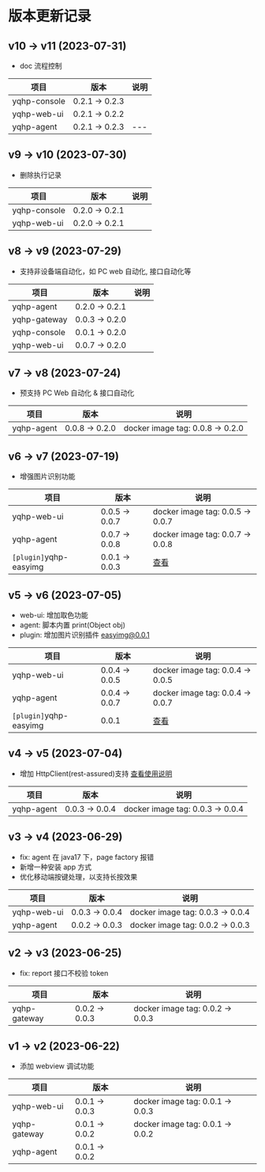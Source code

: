 # 版本更新记录

## v10 -> v11 (2023-07-31)

- doc 流程控制

| 项目         | 版本           | 说明 |
| ------------ | -------------- | ---- |
| yqhp-console | 0.2.1 -> 0.2.3 |      |
| yqhp-web-ui  | 0.2.1 -> 0.2.2 |      |
| yqhp-agent   | 0.2.1 -> 0.2.3 | ---  |

## v9 -> v10 (2023-07-30)

- 删除执行记录

| 项目         | 版本           | 说明 |
| ------------ | -------------- | ---- |
| yqhp-console | 0.2.0 -> 0.2.1 |      |
| yqhp-web-ui  | 0.2.0 -> 0.2.1 |      |

## v8 -> v9 (2023-07-29)

- 支持非设备端自动化，如 PC web 自动化, 接口自动化等

| 项目         | 版本           | 说明 |
| ------------ | -------------- | ---- |
| yqhp-agent   | 0.2.0 -> 0.2.1 |      |
| yqhp-gateway | 0.0.3 -> 0.2.0 |      |
| yqhp-console | 0.0.1 -> 0.2.0 |      |
| yqhp-web-ui  | 0.0.7 -> 0.2.0 |      |

## v7 -> v8 (2023-07-24)

- 预支持 PC Web 自动化 & 接口自动化

| 项目       | 版本           | 说明                             |
| ---------- | -------------- | -------------------------------- |
| yqhp-agent | 0.0.8 -> 0.2.0 | docker image tag: 0.0.8 -> 0.2.0 |

## v6 -> v7 (2023-07-19)

- 增强图片识别功能

| 项目                   | 版本           | 说明                             |
| ---------------------- | -------------- | -------------------------------- |
| yqhp-web-ui            | 0.0.5 -> 0.0.7 | docker image tag: 0.0.5 -> 0.0.7 |
| yqhp-agent             | 0.0.7 -> 0.0.8 | docker image tag: 0.0.7 -> 0.0.8 |
| `[plugin]`yqhp-easyimg | 0.0.1 -> 0.0.3 | [查看](/guide/plugins#插件列表)  |

## v5 -> v6 (2023-07-05)

- web-ui: 增加取色功能
- agent: 脚本内置 print(Object obj)
- plugin: 增加图片识别插件 easyimg@0.0.1

| 项目                   | 版本           | 说明                             |
| ---------------------- | -------------- | -------------------------------- |
| yqhp-web-ui            | 0.0.4 -> 0.0.5 | docker image tag: 0.0.4 -> 0.0.5 |
| yqhp-agent             | 0.0.4 -> 0.0.7 | docker image tag: 0.0.4 -> 0.0.7 |
| `[plugin]`yqhp-easyimg | 0.0.1          | [查看](/guide/plugins)           |

## v4 -> v5 (2023-07-04)

- 增加 HttpClient(rest-assured)支持 [查看使用说明](/guide/rest-assured)

| 项目       | 版本           | 说明                             |
| ---------- | -------------- | -------------------------------- |
| yqhp-agent | 0.0.3 -> 0.0.4 | docker image tag: 0.0.3 -> 0.0.4 |

## v3 -> v4 (2023-06-29)

- fix: agent 在 java17 下，page factory 报错
- 新增一种安装 app 方式
- 优化移动端按键处理，以支持长按效果

| 项目        | 版本           | 说明                             |
| ----------- | -------------- | -------------------------------- |
| yqhp-web-ui | 0.0.3 -> 0.0.4 | docker image tag: 0.0.3 -> 0.0.4 |
| yqhp-agent  | 0.0.2 -> 0.0.3 | docker image tag: 0.0.2 -> 0.0.3 |

## v2 -> v3 (2023-06-25)

- fix: report 接口不校验 token

| 项目         | 版本           | 说明                             |
| ------------ | -------------- | -------------------------------- |
| yqhp-gateway | 0.0.2 -> 0.0.3 | docker image tag: 0.0.2 -> 0.0.3 |

## v1 -> v2 (2023-06-22)

- 添加 webview 调试功能

| 项目         | 版本           | 说明                             |
| ------------ | -------------- | -------------------------------- |
| yqhp-web-ui  | 0.0.1 -> 0.0.3 | docker image tag: 0.0.1 -> 0.0.3 |
| yqhp-gateway | 0.0.1 -> 0.0.2 | docker image tag: 0.0.1 -> 0.0.2 |
| yqhp-agent   | 0.0.1 -> 0.0.2 |                                  |
